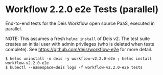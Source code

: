 # Workflow 2.2.0 e2e Tests (parallel)

End-to-end tests for the Deis Workflow open source PaaS, executed in parallel.

NOTE: This assumes a fresh `helmc install` of Deis v2. The test suite creates
an initial user with admin privileges (who is deleted when tests complete).
See https://github.com/deis/workflow-e2e for more detail.

```console
$ helmc uninstall -n deis -y workflow-v2.2.0-e2e ; helmc install workflow-v2.2.0-e2e
$ kubectl --namespace=deis logs -f workflow-v2.2.0-e2e tests
```

